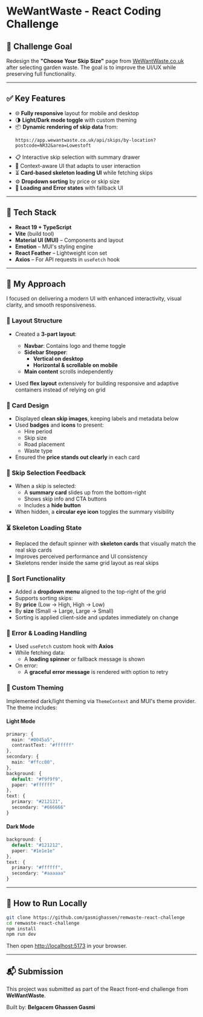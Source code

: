 
# WeWantWaste - React Coding Challenge

## 🚀 Challenge Goal

Redesign the **"Choose Your Skip Size"** page from [WeWantWaste.co.uk](https://wewantwaste.co.uk) after selecting garden waste. The goal is to improve the UI/UX while preserving full functionality.

---

## ✅ Key Features

- 🌐 **Fully responsive** layout for mobile and desktop
- 🌗 **Light/Dark mode toggle** with custom theming
- 📦 **Dynamic rendering of skip data** from:
  ```
  https://app.wewantwaste.co.uk/api/skips/by-location?postcode=NR32&area=Lowestoft
  ```
- 📋 Interactive skip selection with summary drawer
- 🛒 Context-aware UI that adapts to user interaction
- ⏳ **Card-based skeleton loading UI** while fetching skips
- ⚙️ **Dropdown sorting** by price or skip size
- 🔁 **Loading and Error states** with fallback UI

---

## 🧱 Tech Stack

- **React 19 + TypeScript**
- **Vite** (build tool)
- **Material UI (MUI)** – Components and layout
- **Emotion** – MUI's styling engine
- **React Feather** – Lightweight icon set
- **Axios** – For API requests in `useFetch` hook

---

## 🧠 My Approach

I focused on delivering a modern UI with enhanced interactivity, visual clarity, and smooth responsiveness.

### 🔁 Layout Structure
- Created a **3-part layout**:
  - **Navbar**: Contains logo and theme toggle
  - **Sidebar Stepper**:
    - **Vertical on desktop**
    - **Horizontal & scrollable on mobile**
  - **Main content** scrolls independently

- Used **flex layout** extensively for building responsive and adaptive containers instead of relying on grid

### 🧩 Card Design
- Displayed **clean skip images**, keeping labels and metadata below
- Used **badges** and **icons** to present:
  - Hire period
  - Skip size
  - Road placement
  - Waste type
- Ensured the **price stands out clearly** in each card

### 🛒 Skip Selection Feedback
- When a skip is selected:
  - A **summary card** slides up from the bottom-right
  - Shows skip info and CTA buttons
  - Includes a **hide button**
- When hidden, a **circular eye icon** toggles the summary visibility

### ⏳ Skeleton Loading State
- Replaced the default spinner with **skeleton cards** that visually match the real skip cards
- Improves perceived performance and UI consistency
- Skeletons render inside the same grid layout as real skips

### 🧮 Sort Functionality
- Added a **dropdown menu** aligned to the top-right of the grid
- Supports sorting skips:
- By **price** (Low → High, High → Low)
- By **size** (Small → Large, Large → Small)
- Sorting is applied client-side and updates immediately on change

### 🚨 Error & Loading Handling
- Used `useFetch` custom hook with **Axios**
- While fetching data:
  - A **loading spinner** or fallback message is shown
- On error:
  - A **graceful error message** is rendered with option to retry

### 🎨 Custom Theming
Implemented dark/light theming via `ThemeContext` and MUI's theme provider. The theme includes:

#### Light Mode

```ts
primary: {
  main: "#0045a5",       
  contrastText: "#ffffff"
},
secondary: {
  main: "#ffcc00",       
},
background: {
  default: "#f9f9f9",
  paper: "#ffffff"
},
text: {
  primary: "#212121",
  secondary: "#666666"
}
```

#### Dark Mode

```ts
background: {
  default: "#121212",
  paper: "#1e1e1e"
},
text: {
  primary: "#ffffff",
  secondary: "#aaaaaa"
}
```

---

## 🧪 How to Run Locally

```bash
git clone https://github.com/gasmighassen/remwaste-react-challenge
cd remwaste-react-challenge
npm install
npm run dev
```

Then open [http://localhost:5173](http://localhost:5173) in your browser.

---


## 📬 Submission

This project was submitted as part of the React front-end challenge from **WeWantWaste**.

Built by: **Belgacem Ghassen Gasmi**
